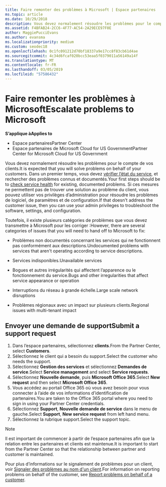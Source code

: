 ```yaml
---
title: Faire remonter des problèmes à Microsoft | Espace partenaires
ms.topic: article
ms.date: 10/29/2018
description: Vous devez normalement résoudre les problèmes pour le compte de vos clients. Toutefois, il existe plusieurs catégories de problèmes que vous devez transmettre à Microsoft à résoudre.
ms.assetid: F4BFAB24-2CC6-4F77-AC54-2A29ECE97F0E
author: MaggiePucciEvans
ms.author: evansma
ms.localizationpriority: medium
ms.custom: seodec18
ms.openlocfilehash: 0c1fc091212d70bf18337a9e17cc8f83cb61d4ae
ms.sourcegitcommit: 4c34d6fcaf020bcc53eaa5f0379011a56149a14f
ms.translationtype: MT
ms.contentlocale: fr-FR
ms.lasthandoff: 03/05/2019
ms.locfileid: "57586432"
---
```

# <a name="escalate-problems-to-microsoft"></a><span data-ttu-id="81507-104">Faire remonter les problèmes à Microsoft</span><span class="sxs-lookup"><span data-stu-id="81507-104">Escalate problems to Microsoft</span></span>

<span data-ttu-id="81507-105">**S’applique à**</span><span class="sxs-lookup"><span data-stu-id="81507-105">**Applies to**</span></span>

-  <span data-ttu-id="81507-106">Espace partenaires</span><span class="sxs-lookup"><span data-stu-id="81507-106">Partner Center</span></span>
-  <span data-ttu-id="81507-107">Espace partenaires de Microsoft Cloud for US Government</span><span class="sxs-lookup"><span data-stu-id="81507-107">Partner Center for Microsoft Cloud for US Government</span></span>


<span data-ttu-id="81507-108">Vous devez normalement résoudre les problèmes pour le compte de vos clients.</span><span class="sxs-lookup"><span data-stu-id="81507-108">It is expected that you will solve problems on behalf of your customers.</span></span> <span data-ttu-id="81507-109">Dans un premier temps, vous devez [vérifier l’état du service](check-service-health.md), et rechercher des problèmes connus et documentés.</span><span class="sxs-lookup"><span data-stu-id="81507-109">Your first steps should be to [check service health](check-service-health.md) for existing, documented problems.</span></span> <span data-ttu-id="81507-110">Si ces mesures ne permettent pas de trouver une solution au problème du client, vous pouvez utiliser vos privilèges d’administration pour résoudre les problèmes de logiciel, de paramètres et de configuration.</span><span class="sxs-lookup"><span data-stu-id="81507-110">If that doesn't address the customer issue, then you can use your admin privileges to troubleshoot the software, settings, and configuration.</span></span>

<span data-ttu-id="81507-111">Toutefois, il existe plusieurs catégories de problèmes que vous devez transmettre à Microsoft pour les corriger :</span><span class="sxs-lookup"><span data-stu-id="81507-111">However, there are several categories of issues that you will need to hand off to Microsoft to fix:</span></span>

-   <span data-ttu-id="81507-112">Problèmes non documentés concernant les services qui ne fonctionnent pas conformément aux descriptions.</span><span class="sxs-lookup"><span data-stu-id="81507-112">Undocumented problems with services that aren't operating according to service descriptions.</span></span>

-   <span data-ttu-id="81507-113">Services indisponibles.</span><span class="sxs-lookup"><span data-stu-id="81507-113">Unavailable services</span></span>

-   <span data-ttu-id="81507-114">Bogues et autres irrégularités qui affectent l’apparence ou le fonctionnement du service.</span><span class="sxs-lookup"><span data-stu-id="81507-114">Bugs and other irregularities that affect service appearance or operation</span></span>

-   <span data-ttu-id="81507-115">Interruptions du réseau à grande échelle.</span><span class="sxs-lookup"><span data-stu-id="81507-115">Large scale network disruptions</span></span>

-   <span data-ttu-id="81507-116">Problèmes régionaux avec un impact sur plusieurs clients.</span><span class="sxs-lookup"><span data-stu-id="81507-116">Regional issues with multi-tenant impact</span></span>

## <a name="submit-a-support-request"></a><span data-ttu-id="81507-117">Envoyer une demande de support</span><span class="sxs-lookup"><span data-stu-id="81507-117">Submit a support request</span></span>

1. <span data-ttu-id="81507-118">Dans l’espace partenaires, sélectionnez **clients**.</span><span class="sxs-lookup"><span data-stu-id="81507-118">From the Partner Center, select **Customers**.</span></span>
2. <span data-ttu-id="81507-119">Sélectionnez le client qui a besoin du support.</span><span class="sxs-lookup"><span data-stu-id="81507-119">Select the customer who needs the support.</span></span>
3. <span data-ttu-id="81507-120">Sélectionnez **Gestion des services** et sélectionnez **Demandes de service**.</span><span class="sxs-lookup"><span data-stu-id="81507-120">Select **Service management** and select **Service requests**.</span></span>
4. <span data-ttu-id="81507-121">Sélectionnez **Nouvelle demande**, puis **Microsoft Office 365**.</span><span class="sxs-lookup"><span data-stu-id="81507-121">Select **New request** and then select **Microsoft Office 365**.</span></span>
5. <span data-ttu-id="81507-122">Vous accédez au portail Office 365 où vous avez besoin pour vous connecter à l’aide de vos informations d’identification de partenaires.</span><span class="sxs-lookup"><span data-stu-id="81507-122">You are taken to the Office 365 portal where you need to sign in using your Partner Center credentials.</span></span>
6. <span data-ttu-id="81507-123">Sélectionnez **Support**, **Nouvelle demande de service** dans le menu de gauche.</span><span class="sxs-lookup"><span data-stu-id="81507-123">Select **Support**, **New service request** from left hand menu.</span></span>
7. <span data-ttu-id="81507-124">Sélectionnez la rubrique support.</span><span class="sxs-lookup"><span data-stu-id="81507-124">Select the support topic.</span></span>

>[!NOTE]
><span data-ttu-id="81507-125">Il est important de commencer à partir de l’espace partenaires afin que la relation entre les partenaires et clients est maintenue.</span><span class="sxs-lookup"><span data-stu-id="81507-125">It is important to start from the Partner Center so that the relationship between partner and customer is maintained.</span></span> 


<span data-ttu-id="81507-126">Pour plus d’informations sur le signalement de problèmes pour un client, voir [Signaler des problèmes au nom d'un client](report-problems-on-behalf-of-a-customer.md).</span><span class="sxs-lookup"><span data-stu-id="81507-126">For information on reporting problems on behalf of the customer, see [Report problems on behalf of a customer](report-problems-on-behalf-of-a-customer.md).</span></span>

 

 



